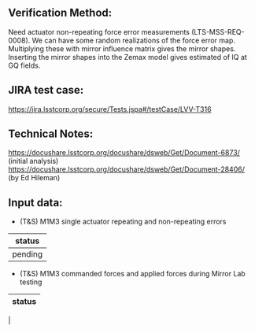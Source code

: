 Verification Method:
---
Need actuator non-repeating force error measurements (LTS-MSS-REQ-0008). We can have some random realizations of the force error map. Multiplying these with mirror influence matrix gives the mirror shapes. Inserting the mirror shapes into the Zemax model gives estimated of IQ at GQ fields.

JIRA test case:
---
https://jira.lsstcorp.org/secure/Tests.jspa#/testCase/LVV-T316

Technical Notes:
---
https://docushare.lsstcorp.org/docushare/dsweb/Get/Document-6873/ (initial analysis)
https://docushare.lsstcorp.org/docushare/dsweb/Get/Document-28406/ (by Ed Hileman)

Input data:
---
* (T&S) M1M3 single actuator repeating and non-repeating errors

status |
-|
pending|

* (T&S) M1M3 commanded forces and applied forces during Mirror Lab testing

status |
-|
|

